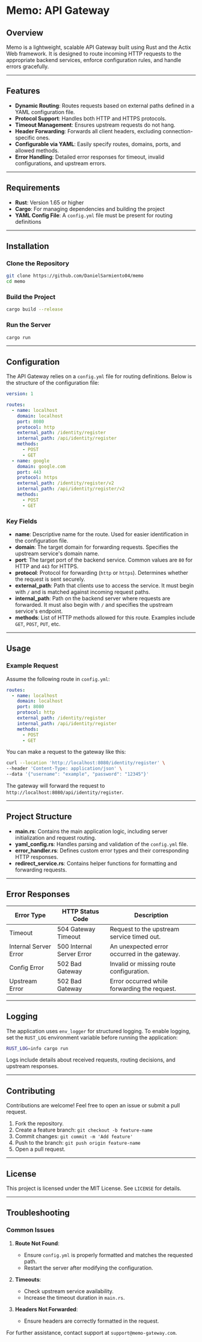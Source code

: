 # Memo: API Gateway

## Overview

Memo is a lightweight, scalable API Gateway built using Rust and the Actix Web framework. It is designed to route incoming HTTP requests to the appropriate backend services, enforce configuration rules, and handle errors gracefully.

---

## Features

- **Dynamic Routing**: Routes requests based on external paths defined in a YAML configuration file.
- **Protocol Support**: Handles both HTTP and HTTPS protocols.
- **Timeout Management**: Ensures upstream requests do not hang.
- **Header Forwarding**: Forwards all client headers, excluding connection-specific ones.
- **Configurable via YAML**: Easily specify routes, domains, ports, and allowed methods.
- **Error Handling**: Detailed error responses for timeout, invalid configurations, and upstream errors.

---

## Requirements

- **Rust**: Version 1.65 or higher
- **Cargo**: For managing dependencies and building the project
- **YAML Config File**: A `config.yml` file must be present for routing definitions

---

## Installation

### Clone the Repository

```bash
git clone https://github.com/DanielSarmiento04/memo
cd memo
```

### Build the Project

```bash
cargo build --release
```

### Run the Server

```bash
cargo run
```

---

## Configuration

The API Gateway relies on a `config.yml` file for routing definitions. Below is the structure of the configuration file:

```yaml
version: 1

routes:
  - name: localhost
    domain: localhost
    port: 8080
    protocol: http
    external_path: /identity/register
    internal_path: /api/identity/register
    methods:
      - POST
      - GET
  - name: google
    domain: google.com
    port: 443
    protocol: https
    external_path: /identity/register/v2
    internal_path: /api/identity/register/v2
    methods:
      - POST
      - GET
```

### Key Fields

- **name**: Descriptive name for the route. Used for easier identification in the configuration file.
- **domain**: The target domain for forwarding requests. Specifies the upstream service's domain name.
- **port**: The target port of the backend service. Common values are `80` for HTTP and `443` for HTTPS.
- **protocol**: Protocol for forwarding (`http` or `https`). Determines whether the request is sent securely.
- **external\_path**: Path that clients use to access the service. It must begin with `/` and is matched against incoming request paths.
- **internal\_path**: Path on the backend server where requests are forwarded. It must also begin with `/` and specifies the upstream service's endpoint.
- **methods**: List of HTTP methods allowed for this route. Examples include `GET`, `POST`, `PUT`, etc.

---

## Usage

### Example Request

Assume the following route in `config.yml`:

```yaml
routes:
  - name: localhost
    domain: localhost
    port: 8080
    protocol: http
    external_path: /identity/register
    internal_path: /api/identity/register
    methods:
      - POST
      - GET
```

You can make a request to the gateway like this:

```bash
curl --location 'http://localhost:8080/identity/register' \
--header 'Content-Type: application/json' \
--data '{"username": "example", "password": "12345"}'
```

The gateway will forward the request to `http://localhost:8080/api/identity/register`.

---

## Project Structure

- **main.rs**: Contains the main application logic, including server initialization and request routing.
- **yaml\_config.rs**: Handles parsing and validation of the `config.yml` file.
- **error\_handler.rs**: Defines custom error types and their corresponding HTTP responses.
- **redirect\_service.rs**: Contains helper functions for formatting and forwarding requests.

---

## Error Responses

| Error Type            | HTTP Status Code          | Description                                  |
| --------------------- | ------------------------- | -------------------------------------------- |
| Timeout               | 504 Gateway Timeout       | Request to the upstream service timed out.   |
| Internal Server Error | 500 Internal Server Error | An unexpected error occurred in the gateway. |
| Config Error          | 502 Bad Gateway           | Invalid or missing route configuration.      |
| Upstream Error        | 502 Bad Gateway           | Error occurred while forwarding the request. |

---

## Logging

The application uses `env_logger` for structured logging. To enable logging, set the `RUST_LOG` environment variable before running the application:

```bash
RUST_LOG=info cargo run
```

Logs include details about received requests, routing decisions, and upstream responses.

---

## Contributing

Contributions are welcome! Feel free to open an issue or submit a pull request.

1. Fork the repository.
2. Create a feature branch: `git checkout -b feature-name`
3. Commit changes: `git commit -m 'Add feature'`
4. Push to the branch: `git push origin feature-name`
5. Open a pull request.

---

## License

This project is licensed under the MIT License. See `LICENSE` for details.

---

## Troubleshooting

### Common Issues

1. **Route Not Found**:

   - Ensure `config.yml` is properly formatted and matches the requested path.
   - Restart the server after modifying the configuration.

2. **Timeouts**:

   - Check upstream service availability.
   - Increase the timeout duration in `main.rs`.

3. **Headers Not Forwarded**:

   - Ensure headers are correctly formatted in the request.

For further assistance, contact support at `support@memo-gateway.com`.

